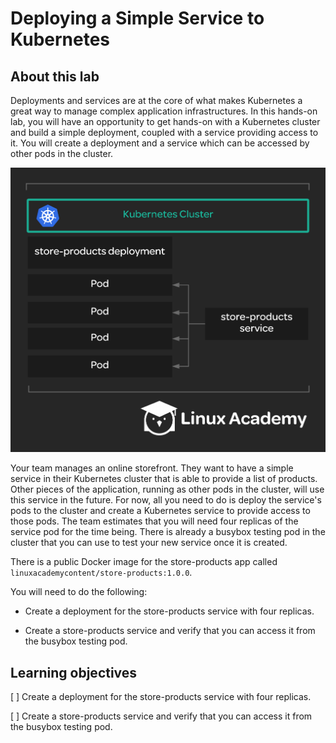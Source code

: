 # Deploying a Simple Service to Kubernetes

## About this lab

Deployments and services are at the core of what makes Kubernetes a great way to manage complex application infrastructures. In this hands-on lab, you will have an opportunity to get hands-on with a Kubernetes cluster and build a simple deployment, coupled with a service providing access to it. You will create a deployment and a service which can be accessed by other pods in the cluster.

![Fig. 1 Kubernetes Cluster](../../../../../../img/automation-orchestration-tools/kubernetes/concepts/deployment/deployment.demo/fig01.png)

Your team manages an online storefront. They want to have a simple service in their Kubernetes cluster that is able to provide a list of products. Other pieces of the application, running as other pods in the cluster, will use this service in the future. For now, all you need to do is deploy the service's pods to the cluster and create a Kubernetes service to provide access to those pods. The team estimates that you will need four replicas of the service pod for the time being. There is already a busybox testing pod in the cluster that you can use to test your new service once it is created.

There is a public Docker image for the store-products app called `linuxacademycontent/store-products:1.0.0`.

You will need to do the following:

* Create a deployment for the store-products service with four replicas.

* Create a store-products service and verify that you can access it from the busybox testing pod.

## Learning objectives

[ ] Create a deployment for the store-products service with four replicas.

[ ] Create a store-products service and verify that you can access it from the busybox testing pod.

